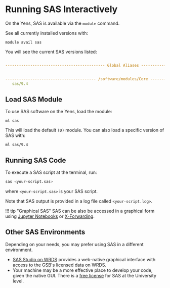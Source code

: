# Running SAS Interactively

On the Yens, SAS is available via the `module` command. 

See all currently installed versions with:

```title="Terminal Input"
module avail sas
```

You will see the current SAS versions listed:

```{.yaml .no-copy title="Terminal Output"}

-------------------------------------------- Global Aliases --------------------------------------------


---------------------------------------- /software/modules/Core ----------------------------------------
   sas/9.4
```

## Load SAS Module
To use SAS software on the Yens, load the module:
```title="Terminal Input"
ml sas
```
This will load the default `(D)` module. You can also load a specific version of SAS with:

```title="Terminal Input"
ml sas/9.4
```

## Running SAS Code

To execute a SAS script at the terminal, run:
```bash title="Terminal Input"
sas <your-script.sas>
```
where `<your-script.sas>` is your SAS script.

Note that SAS output is provided in a log file called `<your-script.log>`.

!!! tip "Graphical SAS"
    SAS can be also be accessed in a graphical form using [Jupyter Notebooks](/_getting_started/jupyter/#sas) or [X-Forwarding](/_user_guide/best_practices_gui).

## Other SAS Environments

Depending on your needs, you may prefer using SAS in a different environment.

* [SAS Studio on WRDS](https://wrds-www.wharton.upenn.edu/pages/grid-items/using-sas-studio/) provides a web-native graphical interface with access to the GSB's licensed data on WRDS.
* Your machine may be a more effective place to develop your code, given the native GUI. There is a [free license](https://uit.stanford.edu/service/softwarelic/sas) for SAS at the University level.
